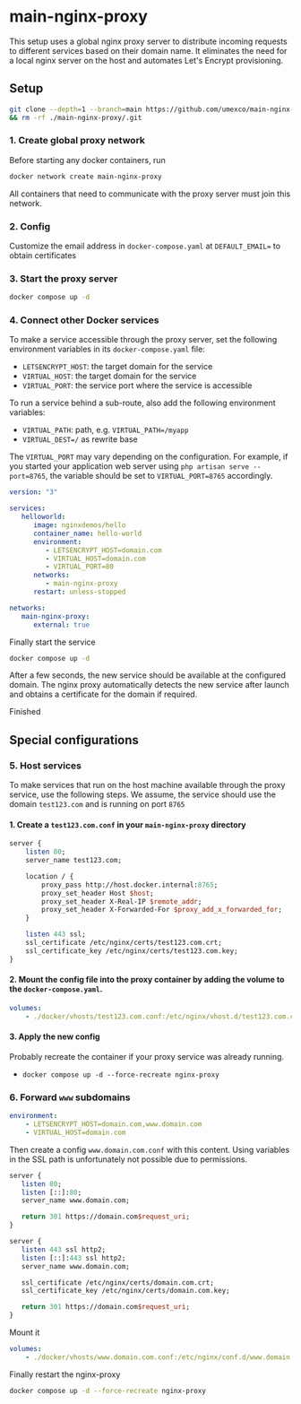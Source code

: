 # main-nginx-proxy
This setup uses a global nginx proxy server to distribute incoming requests to different services based on their domain name. 
It eliminates the need for a local nginx server on the host and automates Let's Encrypt provisioning.

## Setup
```sh
git clone --depth=1 --branch=main https://github.com/umexco/main-nginx-proxy.git \
&& rm -rf ./main-nginx-proxy/.git
```

### 1. Create global proxy network
Before starting any docker containers, run 
```sh
docker network create main-nginx-proxy
```

All containers that need to communicate with the proxy server must join this network.


### 2. Config
Customize the email address in `docker-compose.yaml` at `DEFAULT_EMAIL=` to obtain certificates

### 3. Start the proxy server
```sh
docker compose up -d
```


### 4. Connect other Docker services
To make a service accessible through the proxy server, 
set the following environment variables in its `docker-compose.yaml` file:

- `LETSENCRYPT_HOST`: the target domain for the service
- `VIRTUAL_HOST`: the target domain for the service
- `VIRTUAL_PORT`: the service port where the service is accessible

To run a service behind a sub-route, also add the following environment variables:
- `VIRTUAL_PATH`: path, e.g. `VIRTUAL_PATH=/myapp`
- `VIRTUAL_DEST=/` as rewrite base

The `VIRTUAL_PORT` may vary depending on the configuration. 
For example, if you started your application web server using `php artisan serve --port=8765`, the variable should be set to `VIRTUAL_PORT=8765` accordingly.

```yaml
version: "3"

services:
   helloworld:
      image: nginxdemos/hello
      container_name: hello-world
      environment:
         - LETSENCRYPT_HOST=domain.com
         - VIRTUAL_HOST=domain.com
         - VIRTUAL_PORT=80
      networks:
         - main-nginx-proxy
      restart: unless-stopped

networks:
   main-nginx-proxy:
      external: true
```

Finally start the service
```sh
docker compose up -d
```

After a few seconds, the new service should be available at the configured domain. The nginx proxy automatically detects the new service after launch and
obtains a certificate for the domain if required.

Finished

## Special configurations
### 5. Host services
To make services that run on the host machine available through the proxy service, use the following steps.
We assume, the service should use the domain `test123.com` and is running on port `8765`

#### 1. Create a `test123.com.conf` in your `main-nginx-proxy` directory
```perl
server {
    listen 80;
    server_name test123.com;

    location / {
        proxy_pass http://host.docker.internal:8765;
        proxy_set_header Host $host;
        proxy_set_header X-Real-IP $remote_addr;
        proxy_set_header X-Forwarded-For $proxy_add_x_forwarded_for;
    }

    listen 443 ssl;
    ssl_certificate /etc/nginx/certs/test123.com.crt;
    ssl_certificate_key /etc/nginx/certs/test123.com.key;
}
```
#### 2. Mount the config file into the proxy container by adding the volume to the `docker-compose.yaml`.
```yaml
volumes:
    - ./docker/vhosts/test123.com.conf:/etc/nginx/vhost.d/test123.com.conf
```

#### 3. Apply the new config
Probably recreate the container if your proxy service was already running.
- `docker compose up -d --force-recreate nginx-proxy`


### 6. Forward `www` subdomains
```yaml
environment:
    - LETSENCRYPT_HOST=domain.com,www.domain.com
    - VIRTUAL_HOST=domain.com
```

Then create a config `www.domain.com.conf` with this content. Using variables in the SSL path is unfortunately not possible due to permissions.
```perl
server {
   listen 80;
   listen [::]:80;
   server_name www.domain.com;

   return 301 https://domain.com$request_uri;
}

server {
   listen 443 ssl http2;
   listen [::]:443 ssl http2;
   server_name www.domain.com;

   ssl_certificate /etc/nginx/certs/domain.com.crt;
   ssl_certificate_key /etc/nginx/certs/domain.com.key;

   return 301 https://domain.com$request_uri;
}

```

Mount it
```yaml
volumes:
    - ./docker/vhosts/www.domain.com.conf:/etc/nginx/conf.d/www.domain.com.conf:ro
```

Finally restart the nginx-proxy
```sh
docker compose up -d --force-recreate nginx-proxy
```
